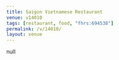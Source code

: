 ```yaml
---
title: Saigon Vietnamese Restaurant
venue: v14010
tags: [restaurant, food, "fhrs:694538"]
permalink: /v/14010/
layout: venue
---
```

null
